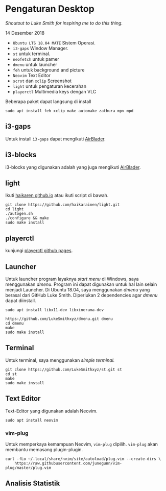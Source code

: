 # Pengaturan Desktop

*Shoutout to Luke Smith for inspiring me to do this thing.*

14 Desember 2018

+ `Ubuntu LTS 18.04 MATE` Sistem Operasi.
+ `i3-gaps` Window Manager.
+ `st` untuk terminal.
+ `neofetch` untuk pamer
+ `dmenu` untuk launcher
+ `feh` untuk background and picture
+ `Neovim` Text Editor
+ `scrot` dan `xclip` Screenshot
+ `light` untuk pengaturan kecerahan
+ `playerctl` Multimedia keys dengan VLC

Beberapa paket dapat langsung di install

```{bash}
sudo apt install feh xclip make automake zathura mpv mpd
```

## i3-gaps

Untuk install `i3-gaps` dapat mengikuti [AirBlader](https://github.com/Airblader/i3/wiki/Compiling-&-Installing).

## i3-blocks

i3-blocks yang digunakan adalah yang juga mengikuti [AirBlader](https://github.com/Airblader/i3blocks-gaps).

## light
Ikuti [haikaren github.io](http://haikarainen.github.io/light/) atau ikuti script di bawah.

```{bash}
git clone https://github.com/haikarainen/light.git
cd light
./autogen.sh
./configure && make
sudo make install
```

## playerctl
kunjungi [playerctl github pages](https://github.com/acrisci/playerctl).

## Launcher

Untuk launcher program layaknya *start menu* di Windows, saya menggunakan *dmenu*.
Program ini dapat digunakan untuk hal lain selain menjadi Launcher.
Di Ubuntu 18.04, saya menggunakan *dmenu* yang berasal dari GitHub Luke Smith. Diperlukan 2 dependencies agar *dmenu* dapat diinstall.

```{bash}
sudo apt install libx11-dev libxinerama-dev

https://github.com/LukeSmithxyz/dmenu.git dmenu
cd dmenu
make
sudo make install
```

## Terminal

Untuk terminal, saya menggunakan *simple terminal.*

```
git clone https://github.com/LukeSmithxyz/st.git st
cd st
make
sudo make install
```

## Text Editor

Text-Editor yang digunakan adalah Neovim.

```{bash}
sudo apt install neovim
```

### vim-plug

Untuk memperkaya kemampuan Neovim, `vim-plug` dipilih. `vim-plug` akan membantu
memasang plugin-plugin.

```{bash}
curl -fLo ~/.local/share/nvim/site/autoload/plug.vim --create-dirs \
    https://raw.githubusercontent.com/junegunn/vim-plug/master/plug.vim
```

## Analisis Statistik

